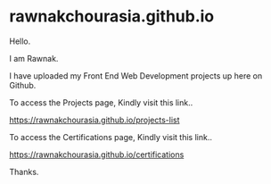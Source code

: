 # rawnakchourasia.github.io

Hello.

I am Rawnak.

I have uploaded my Front End Web Development projects up here on Github.

To access the Projects page, Kindly visit this link..

https://rawnakchourasia.github.io/projects-list

To access the Certifications page, Kindly visit this link..

https://rawnakchourasia.github.io/certifications

Thanks.
